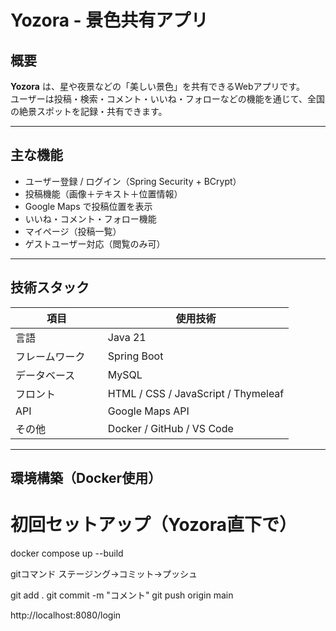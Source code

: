 # Yozora - 景色共有アプリ

## 概要

**Yozora** は、星や夜景などの「美しい景色」を共有できるWebアプリです。  
ユーザーは投稿・検索・コメント・いいね・フォローなどの機能を通じて、全国の絶景スポットを記録・共有できます。


---

## 主な機能

- ユーザー登録 / ログイン（Spring Security + BCrypt）
- 投稿機能（画像＋テキスト＋位置情報）
- Google Maps で投稿位置を表示
- いいね・コメント・フォロー機能
- マイページ（投稿一覧）
- ゲストユーザー対応（閲覧のみ可）

---

## 技術スタック

| 項目           | 使用技術                               |
|---------------|--------------------------------------|
| 言語           | Java 21                              |
| フレームワーク 　 | Spring Boot                          |
| データベース     | MySQL                                |
| フロント        | HTML / CSS / JavaScript / Thymeleaf  | 
| API           | Google Maps API                      |
| その他    　    | Docker / GitHub / VS Code            |

---

## 環境構築（Docker使用）

# 初回セットアップ（Yozora直下で）
docker compose up --build

gitコマンド
ステージング→コミット→プッシュ

git add .
git commit -m "コメント"
git push origin main


http://localhost:8080/login
